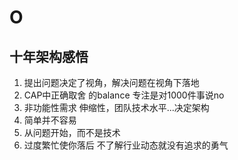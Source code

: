 # O

##  十年架构感悟
1. 提出问题决定了视角，解决问题在视角下落地
2. CAP中正确取舍 的balance
专注是对1000件事说no
3. 非功能性需求 伸缩性，团队技术水平...决定架构
4. 简单并不容易
5. 从问题开始，而不是技术
6.  过度繁忙使你落后   不了解行业动态就没有追求的勇气